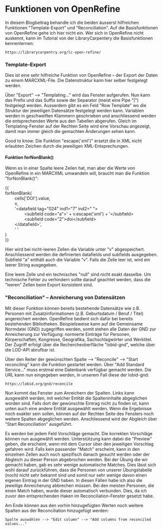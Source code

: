 # Funktionen von OpenRefine

In diesem Blogbeitrag behandle ich die beiden äusserst hilfreichen Funktionen "Template-Export" und "Reconciliation". Auf die Basisfunktionen von OpenRefine gehe ich hier nicht ein. Wer sich in OpenRefine nicht auskennt, kann im Tutorial von der LibraryCarpentery die Basisfunktionen kennenlernen:

```
https://librarycarpentry.org/lc-open-refine/
```

### Template-Export

Dies ist eine sehr hilfreiche Funktion von OpenRefine – der Export der Daten zu einem MARCXML-File. Die Datenstruktur kann hier selber festgelegt werden.

Über "Export" --> "Templating..." wird das Fenster aufgerufen. Nun kann das Prefix und das Suffix sowie der Separator (meist eine Pipe "\|") festgelegt werden. Ausserdem gibt es ein Feld "Row Template" wo die Struktur der jeweiligen Datensätze festgelegt werden kann. Variablen werden in geschweiften Klammern geschrieben  und anschliessend werden die entsprechenden Werte aus den Tabellen abgerufen. Gleich im Templating-Fenster auf der Rechten Seite wird eine Vorschau angezeigt, damit man immer gleich die gemachten Änderungen sehen kann.

Good to know: Die Funktion "escape('xml')" ersetzt die in XML nicht erlaubten Zeichen durch die jeweiligen XML-Entsprechungen.

#### Funktion forNonBlank()

Wenn es in einer Spalte leere Zeilen hat, man aber die Werte von OpenRefine in ein MARCXML umwandeln will, braucht man die Funktion "forNonBlank()":

\{\{<br>
forNonBlank\(<br>
&nbsp;&nbsp;&nbsp;&nbsp;&nbsp;&nbsp;&nbsp;&nbsp;cells\['DOI'\].value,<br>
&nbsp;&nbsp;&nbsp;&nbsp;&nbsp;&nbsp;&nbsp;&nbsp;v,<br>
&nbsp;&nbsp;&nbsp;&nbsp;&nbsp;&nbsp;&nbsp;&nbsp;'\<datafield tag="024" ind1="7" ind2=" "\><br>
&nbsp;&nbsp;&nbsp;&nbsp;&nbsp;&nbsp;&nbsp;&nbsp;&nbsp;&nbsp;&nbsp;&nbsp;&nbsp;&nbsp;&nbsp;&nbsp;\<subfield code="a">' + v.escape('xml') + '\</subfield\><br>
&nbsp;&nbsp;&nbsp;&nbsp;&nbsp;&nbsp;&nbsp;&nbsp;&nbsp;&nbsp;&nbsp;&nbsp;&nbsp;&nbsp;&nbsp;&nbsp;\<subfield code="2">doi\</subfield><br>
&nbsp;&nbsp;&nbsp;&nbsp;&nbsp;&nbsp;&nbsp;&nbsp;\</datafield\>',<br>
&nbsp;&nbsp;&nbsp;&nbsp;&nbsp;&nbsp;&nbsp;&nbsp;'&nbsp;'<br>
)<br>
\}\}

Hier wird bei nicht-leeren Zellen die Variable unter "v" abgespeichert. Anschliessend werden die definierten datafields und subfields ausgegeben. Subfield "a" enthält auch die Variable "v". Falls die Zelle leer ist, wird ein leerer String ausgegeben.

Eine leere Zelle und ein technisches "null" sind nicht exakt dasselbe. Um technische Fehler zu verhindern sollte darauf geachtet werden, dass die "leeren" Zellen beim Export konsistent sind.

### "Reconciliation" – Anreicherung von Datensätzen

Mit dieser Funktion können bereits bestehende Datensätze wie z.B. Personen mit Zusatzinformationen (z.B. Geburtsdatum / Beruf / Titel) angereichert werden. OpenRefine bedient sich dafür bei bereits bestehenden Bibliotheken. Beispielsweise kann auf die Gemeinsame Normdatei (GND) zugegriffen werden, somit stehen alle Daten der GND zur Anreicherung zur Verfügung: normierte Einträge für Personen, Körperschaften, Kongresse, Geografika, Sachschlagwörter und Werktitel. Der Zugriff erfolgt über die Rechercheoberfläche "lobid-gnd", welche über die LOD-API abrufbar ist.

Über den Reiter der gewünschten Spalte --> "Reconcile" --> "Start reconciling" kann die Funktion gestartet werden. Über "Add Standard Service..." muss erstmal eine Datenbank verfügbar gemacht werden. Die URL kann nun eingegeben werden, in unserem Fall diese der lobid-gnd:

```
https://lobid.org/gnd/reconcile
```

Nun kommt das Fenster zum Anreichern der Spalten. Links kann ausgewählt werden, mit welcher Entität die Spalteninhalte abgeglichen worden sind. Falls dort der gewünschte Eintrag nicht zu finden ist, kann unten auch eine andere Entität ausgewählt werden. Wenn die Ergebnisse noch exakter sein sollen, können auf der Rechten Seite des Fensters noch weitere Spalten abgeglichen werden. Anschliessend wird der Abgleich über "Start Reconciliation" ausgeführt.

Es werden bei jedem Feld Vorschläge gemacht. Die korrekten Vorschläge können nun ausgewählt werden. Unterstützung kann dabei die "Preview" geben, die erscheint, wenn mit dem Cursor über den jeweiligen Vorschlag gefahren wird. Falls kein passender "Match" erscheint, kann in den einzelnen Zellen auch noch spezifisch danach gesucht werden oder der Abgleich zu dieser Person abgebrochen werden. Bei der Übung die wir gemacht haben, gab es sehr wenige automatische Matches. Dies lässt sich wohl darauf zurückführen, dass die Personen von unserer Übungstabelle (noch) nicht sehr bekannt sind und somit nur sehr wenige davon einen eigenen Eintrag in der GND haben. In diesen Fällen habe ich also die jeweilige Anreicherung abbrechen müssen. Bei den meisten Personen, die einen Match haben, wurde dieser automatisch verbunden. Dies, da ich zuvor den entsprechenden Haken im Reconciliation-Fenster gesetzt habe.

Am Ende können aus den vorhin hinzugefügten Werten noch weitere Spalten aus der Reconciliation hinzugefügt werden:

```
Spalte auswählen --> "Edit column" --> "Add columns from reconciled values..."
```